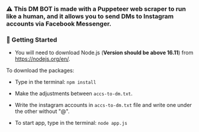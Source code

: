 ### ⚠️ This DM BOT is made with a Puppeteer web scraper to run like a human, and it allows you to send DMs to Instagram accounts via Facebook Messenger.

### 🔧 Getting Started

- You will need to download Node.js (**Version should be above 16.11**) from https://nodejs.org/en/.

To download the packages:

- Type in the terminal: `npm install `

- Make the adjustments between `accs-to-dm.txt`.

- Write the instagram accounts in `accs-to-dm.txt` file and write one under the other without "@".

- To start app, type in the terminal: `node app.js `
